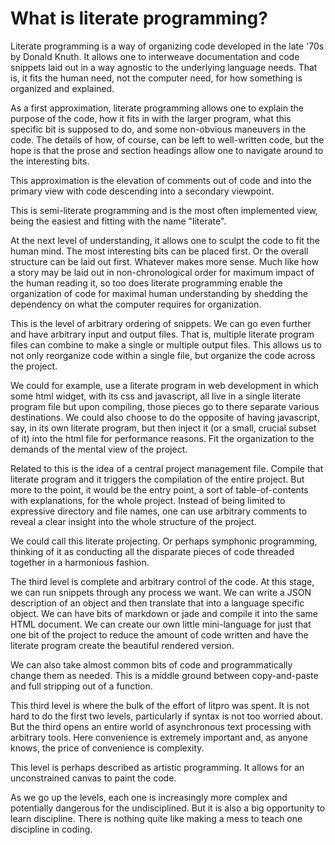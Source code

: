 # What is literate programming? 

Literate programming is a way of organizing code developed in the late '70s by
Donald Knuth. It allows one to interweave documentation and code snippets laid
out in a way agnostic to the underlying language needs. That is, it fits the
human need, not the computer need, for how something is organized and
explained. 

As a first approximation, literate programming allows one to explain the
purpose of the code, how it fits in with the larger program, what this specific
bit is supposed to do, and some non-obvious maneuvers in the code. The details
of how, of course, can be left to well-written code, but the hope is that the
prose and section headings allow one to navigate around to the interesting
bits. 

This approximation is the elevation of comments out of code and into the
primary view with code descending into a secondary viewpoint.  

This is semi-literate programming and is the most often implemented view,
being the easiest and fitting with the name "literate". 

At the next level of understanding, it allows one to sculpt the code to fit
the human mind. The most interesting bits can be placed first. Or the overall
structure can be laid out first. Whatever makes more sense. Much like how a
story may be laid out in non-chronological order for maximum impact of the
human reading it, so too does literate programming enable the organization of
code for maximal human understanding by shedding the dependency on what the
computer requires for organization. 

This is the level of arbitrary ordering of snippets. We can go even further
and have arbitrary input and output files. That is, multiple literate program
files can combine to make a single or multiple output files. This allows us to
not only reorganize code within a single file, but organize the code across
the project. 

We could for example, use a literate program in web development in which some
html widget, with its css and javascript, all live in a single literate
program file but upon compiling, those pieces go to there separate various
destinations. We could also choose to do the opposite of having javascript,
say, in its own literate program, but then inject it (or a small, crucial
subset of it)  into the html file for performance reasons. Fit the
organization to the demands of the mental view of the project. 

Related to this is the idea of a central project management file. Compile that
literate program and it triggers the compilation of the entire project. But
more to the point, it would be the entry point, a sort of table-of-contents
with explanations, for the whole project. Instead of being limited to
expressive directory and file names, one can use arbitrary comments to reveal
a clear insight into the whole structure of the project.

We could call this literate projecting. Or perhaps symphonic programming,
thinking of it as conducting all the disparate pieces of code threaded
together in a harmonious fashion.

The third level is complete and arbitrary control of the code. At this stage,
we can run snippets through any process we want. We can write a JSON
description of an object and then translate that into a language specific
object. We can have bits of markdown or jade and compile it into the same HTML
document. We can create our own little mini-language for just that one bit of
the project to reduce the amount of code written and have the literate program
create the beautiful rendered version. 

We can also take almost common bits of code and programmatically change them
as needed. This is a middle ground between copy-and-paste and full stripping
out of a function. 

This third level is where the bulk of the effort of litpro was spent. It is
not hard to do the first two levels, particularly if syntax is not too worried
about. But the third opens an entire world of asynchronous text processing
with arbitrary tools. Here convenience is extremely important and, as anyone
knows, the price of convenience is complexity. 

This level is perhaps described as artistic programming. It allows for an
unconstrained canvas to paint the code. 

As we go up the levels, each one is increasingly more complex and potentially
dangerous for the undisciplined. But it is also a big opportunity to learn
discipline. There is nothing quite like making a mess to teach one discipline
in coding.
